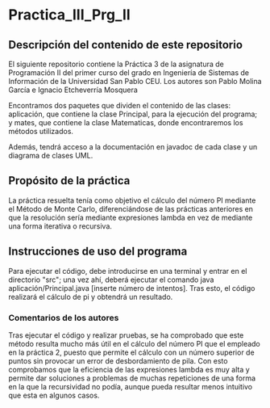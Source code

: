 # Practica_III_Prg_II

## Descripción del contenido de este repositorio

El siguiente repositorio contiene la Práctica 3 de la asignatura de Programación II del primer curso del grado en Ingeniería de Sistemas de Información de la Universidad San Pablo CEU. Los autores son Pablo Molina García e Ignacio Etcheverría Mosquera

Encontramos dos paquetes que dividen el contenido de las clases: aplicación, que contiene la clase Principal, para la ejecución del programa; y mates, que contiene la clase Matematicas, donde encontraremos los métodos utilizados.

Además, tendrá acceso a la documentación en javadoc de cada clase y un diagrama de clases UML.

## Propósito de la práctica

La práctica resuelta tenía como objetivo el cálculo del número PI mediante el Método de Monte Carlo, diferenciándose de las prácticas anteriores en que la resolución sería mediante expresiones lambda en vez de mediante una forma iterativa o recursiva.

## Instrucciones de uso del programa

Para ejecutar el código, debe introducirse en una terminal y entrar en el directorio "src"; una vez ahí, deberá ejecutar el comando java aplicación/Principal.java [inserte número de intentos]. Tras esto, el código realizará el cálculo de pi y obtendrá un resultado.

### Comentarios de los autores

Tras ejecutar el código y realizar pruebas, se ha comprobado que este método resulta mucho más útil en el cálculo del número PI que el empleado en la práctica 2, puesto que permite el cálculo con un número superior de puntos sin provocar un error de desbordamiento de pila. Con esto comprobamos que la eficiencia de las expresiones lambda es muy alta y permite dar soluciones a problemas de muchas repeticiones de una forma en la que la recursividad no podía, aunque pueda resultar menos intuitivo que esta en algunos casos.
